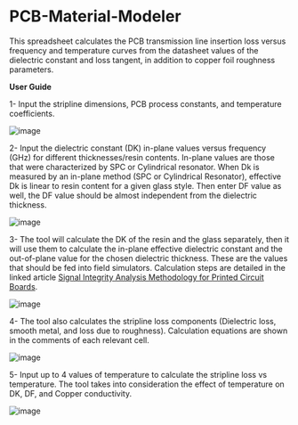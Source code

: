 # PCB-Material-Modeler
This spreadsheet calculates the PCB transmission line insertion loss versus frequency and temperature curves from the datasheet values of the dielectric constant and loss tangent, in addition to copper foil roughness parameters.

**User Guide**

1- Input the stripline dimensions, PCB process constants, and temperature coefficients.

![image](https://github.com/user-attachments/assets/88ebbb7f-f7b8-4cb0-b2f4-07aa9bbcc074)

2- Input the dielectric constant (DK) in-plane values versus frequency (GHz) for different thicknesses/resin contents. In-plane values are those that were characterized by SPC or Cylindrical resonator. When Dk is measured by an in-plane method (SPC or Cylindrical Resonator), effective Dk is linear to resin content for a given glass style. Then enter DF value as well, the DF value should be almost independent from the dielectric thickness.	

![image](https://github.com/user-attachments/assets/a4ff7e3b-5cc5-4ef5-b7b7-f624a6e8245b)

3- The tool will calculate the DK of the resin and the glass separately, then it will use them to calculate the in-plane effective dielectric constant and the out-of-plane value for the chosen dielectric thickness. These are the values that should be fed into field simulators. Calculation steps are detailed in the linked article [Signal Integrity Analysis Methodology for Printed Circuit Boards](https://www.teramesh.tech/Resources/Knowledge-Base/Signal-Integrity-Analysis-Methodology-for-Printed-Circuit-Boards).

![image](https://github.com/user-attachments/assets/84787e3b-f191-4004-af9a-e67df1a4f00a)

4- The tool also calculates the stripline loss components (Dielectric loss, smooth metal, and loss due to roughness). Calculation equations are shown in the comments of each relevant cell.
    
![image](https://github.com/user-attachments/assets/37f45365-1161-4593-8bf9-89a0078f30f1)

5- Input up to 4 values of temperature to calculate the stripline loss vs temperature.
The tool takes into consideration the effect of temperature on DK, DF, and Copper conductivity.

![image](https://github.com/user-attachments/assets/f0e86406-c4d5-44c8-933e-87857968d76c)

